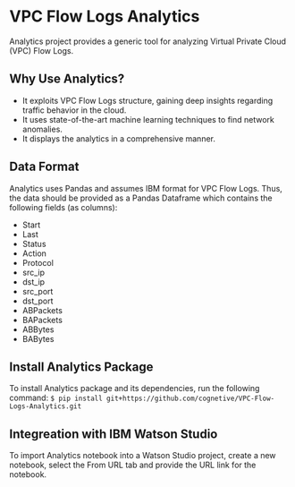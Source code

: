 # VPC Flow Logs Analytics
Analytics project provides a generic tool for analyzing Virtual Private Cloud (VPC) Flow Logs. 

## Why Use Analytics?
* It exploits VPC Flow Logs structure, gaining deep insights regarding traffic behavior in the cloud.
* It uses state-of-the-art machine learning techniques to find network anomalies.
* It displays the analytics in a comprehensive manner.

## Data Format
Analytics uses Pandas and assumes IBM format for VPC Flow Logs. Thus, the data should be provided as a Pandas Dataframe which contains the following fields (as columns):
- Start
- Last
- Status
- Action
- Protocol
- src_ip
- dst_ip
- src_port
- dst_port
- ABPackets
- BAPackets
- ABBytes
- BABytes

## Install Analytics Package
To install Analytics package and its dependencies, run the following command:
`$ pip install git+https://github.com/cognetive/VPC-Flow-Logs-Analytics.git`

## Integreation with IBM Watson Studio
To import Analytics notebook into a Watson Studio project, create a new notebook, select the From URL tab and provide the URL link for the notebook.

